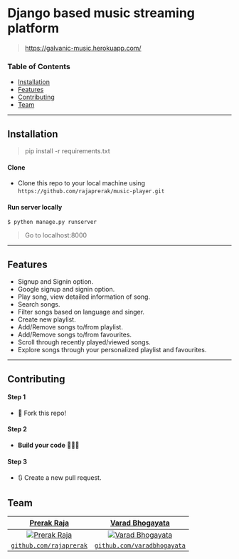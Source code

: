 # Django based music streaming platform
>https://galvanic-music.herokuapp.com/


### Table of Contents 

- [Installation](#installation)
- [Features](#features)
- [Contributing](#contributing)
- [Team](#team)

---

## Installation

>pip install -r requirements.txt

#### Clone

- Clone this repo to your local machine using `https://github.com/rajaprerak/music-player.git`

#### Run server locally

```shell
$ python manage.py runserver
```
> Go to localhost:8000

---

## Features
* Signup and Signin option.
* Google signup and signin option.
* Play song, view detailed information of song.
* Search songs.
* Filter songs based on language and singer.
* Create new playlist.
* Add/Remove songs to/from playlist.
* Add/Remove songs to/from favourites.
* Scroll through recently played/viewed songs.
* Explore songs through your personalized playlist and favourites.


---

## Contributing


#### Step 1

- 🍴 Fork this repo!


#### Step 2

- **Build your code** 🔨🔨🔨

#### Step 3

- 🔃 Create a new pull request.



## Team

| <a href="https://rajaprerak.github.io" target="_blank">**Prerak Raja**</a> | <a href="https://varadbhogayata.github.io" target="_blank">**Varad Bhogayata**</a> | 
| :---: |:---:|
| [![Prerak Raja](https://github.com/rajaprerak.png?size=100)](https://rajaprerak.github.io)    | [![Varad Bhogayata](https://github.com/varadbhogayata.png?size=100)](https://varadbhogayata.github.io) ||
| <a href="https://github.com/rajaprerak" target="_blank">`github.com/rajaprerak`</a> | <a href="https://github.com/varadbhogayata" target="_blank">`github.com/varadbhogayata`</a> 

